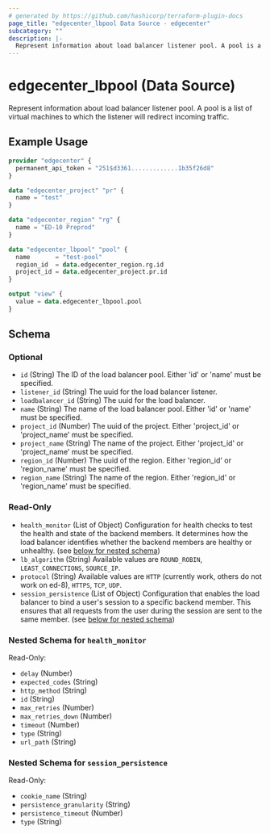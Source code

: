 ```yaml
---
# generated by https://github.com/hashicorp/terraform-plugin-docs
page_title: "edgecenter_lbpool Data Source - edgecenter"
subcategory: ""
description: |-
  Represent information about load balancer listener pool. A pool is a list of virtual machines to which the listener will redirect incoming traffic.
---
```


# edgecenter_lbpool (Data Source)

Represent information about load balancer listener pool. A pool is a list of virtual machines to which the listener will redirect incoming traffic.

## Example Usage

```terraform
provider "edgecenter" {
  permanent_api_token = "251$d3361.............1b35f26d8"
}

data "edgecenter_project" "pr" {
  name = "test"
}

data "edgecenter_region" "rg" {
  name = "ED-10 Preprod"
}

data "edgecenter_lbpool" "pool" {
  name       = "test-pool"
  region_id  = data.edgecenter_region.rg.id
  project_id = data.edgecenter_project.pr.id
}

output "view" {
  value = data.edgecenter_lbpool.pool
}
```

<!-- schema generated by tfplugindocs -->
## Schema

### Optional

- `id` (String) The ID of the load balancer pool. Either 'id' or 'name' must be specified.
- `listener_id` (String) The uuid for the load balancer listener.
- `loadbalancer_id` (String) The uuid for the load balancer.
- `name` (String) The name of the load balancer pool. Either 'id' or 'name' must be specified.
- `project_id` (Number) The uuid of the project. Either 'project_id' or 'project_name' must be specified.
- `project_name` (String) The name of the project. Either 'project_id' or 'project_name' must be specified.
- `region_id` (Number) The uuid of the region. Either 'region_id' or 'region_name' must be specified.
- `region_name` (String) The name of the region. Either 'region_id' or 'region_name' must be specified.

### Read-Only

- `health_monitor` (List of Object) Configuration for health checks to test the health and state of the backend members. It determines how the load balancer identifies whether the backend members are healthy or unhealthy. (see [below for nested schema](#nestedatt--health_monitor))
- `lb_algorithm` (String) Available values are `ROUND_ROBIN`, `LEAST_CONNECTIONS`, `SOURCE_IP`.
- `protocol` (String) Available values are `HTTP` (currently work, others do not work on ed-8), `HTTPS`, `TCP`, `UDP`.
- `session_persistence` (List of Object) Configuration that enables the load balancer to bind a user's session to a specific backend member. This ensures that all requests from the user during the session are sent to the same member. (see [below for nested schema](#nestedatt--session_persistence))

<a id="nestedatt--health_monitor"></a>
### Nested Schema for `health_monitor`

Read-Only:

- `delay` (Number)
- `expected_codes` (String)
- `http_method` (String)
- `id` (String)
- `max_retries` (Number)
- `max_retries_down` (Number)
- `timeout` (Number)
- `type` (String)
- `url_path` (String)


<a id="nestedatt--session_persistence"></a>
### Nested Schema for `session_persistence`

Read-Only:

- `cookie_name` (String)
- `persistence_granularity` (String)
- `persistence_timeout` (Number)
- `type` (String)
